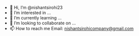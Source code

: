 - 👋 Hi, I’m @nishantsirohi23
- 👀 I’m interested in ...
- 🌱 I’m currently learning ...
- 💞️ I’m looking to collaborate on ...
- 📫 How to reach me Email: nishantsirohicompany@gmail.com

<!---
nishantsirohi23/nishantsirohi23 is a ✨ special ✨ repository because its `README.md` (this file) appears on your GitHub profile.
You can click the Preview link to take a look at your changes.
--->
